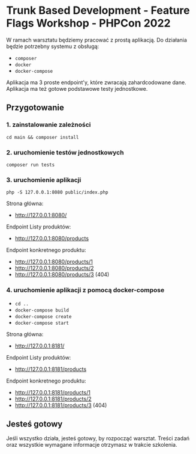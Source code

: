 # Trunk Based Development - Feature Flags Workshop - PHPCon 2022

W ramach warsztatu będziemy pracować z prostą aplikacją.
Do działania będzie potrzebny systemu z obsługą:

- `composer`
- `docker`
- `docker-compose`

Aplikacja ma 3 proste endpoint'y, które zwracają zahardcodowane dane.
Aplikacja ma też gotowe podstawowe testy jednostkowe.

## Przygotowanie

### 1. zainstalowanie zależności

`cd main && composer install`

### 2. uruchomienie testów jednostkowych

`composer run tests`

### 3. uruchomienie aplikacji

`php -S 127.0.0.1:8080 public/index.php`

Strona główna:
- http://127.0.0.1:8080/

Endpoint Listy produktów:
- http://127.0.0.1:8080/products

Endpoint konkretnego produktu:
- http://127.0.0.1:8080/products/1
- http://127.0.0.1:8080/products/2
- http://127.0.0.1:8080/products/3 (404)

### 4. uruchomienie aplikacji z pomocą docker-compose

- `cd ..`
- `docker-compose build`
- `docker-compose create`
- `docker-compose start`

Strona główna:
- http://127.0.0.1:8181/

Endpoint Listy produktów:
- http://127.0.0.1:8181/products

Endpoint konkretnego produktu:
- http://127.0.0.1:8181/products/1
- http://127.0.0.1:8181/products/2
- http://127.0.0.1:8181/products/3 (404)

## Jesteś gotowy

Jeśli wszystko działa, jesteś gotowy, by rozpocząć warsztat. 
Treści zadań oraz wszystkie wymagane informacje otrzymasz w trakcie szkolenia.
